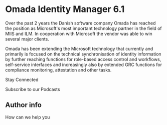 # Omada Identity Manager 6.1

Over the past 2 years the Danish software company Omada has reached the position as Microsoft's most important technology partner in the field of MIIS and ILM. In cooperation with Microsoft the vendor was able to win several major clients.

Omada has been extending the Microsoft technology that currently and primarily is focused on the technical synchronisation of identity information by further reaching functions for role-based access control and workflows, self-service interfaces and increasingly also by extended GRC functions for compliance monitoring, attestation and other tasks.

Stay Connected

Subscribe to our Podcasts

## Author info

How can we help you